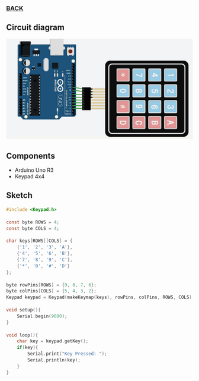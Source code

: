 ### [BACK](../../README.md)

## Circuit diagram
![keypad](img/keypad.png)

## Components
- Arduino Uno R3
- Keypad 4x4

## Sketch
```c
#include <Keypad.h>

const byte ROWS = 4;
const byte COLS = 4;

char keys[ROWS][COLS] = {
    {'1', '2', '3', 'A'},
    {'4', '5', '6', 'B'},
    {'7', '8', '9', 'C'},
    {'*', '0', '#', 'D'}
};

byte rowPins[ROWS] = {9, 8, 7, 6};
byte colPins[COLS] = {5, 4, 3, 2};
Keypad keypad = Keypad(makeKeymap(keys), rowPins, colPins, ROWS, COLS);

void setup(){
	Serial.begin(9600); 
}

void loop(){
 	char key = keypad.getKey();
	if(key){
		Serial.print("Key Pressed: ");
      	Serial.println(key);
  	}
}
```
